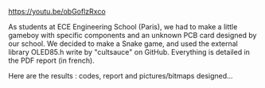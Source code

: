 https://youtu.be/obGoflzRxco

As students at ECE Engineering School (Paris), we had to make a little gameboy with specific components and an unknown PCB card designed by our school. 
We decided to make a Snake game, and used the external library OLED85.h write by "cultsauce" on GitHub. 
Everything is detailed in the PDF report (in french).

Here are the results : codes, report and pictures/bitmaps designed...
